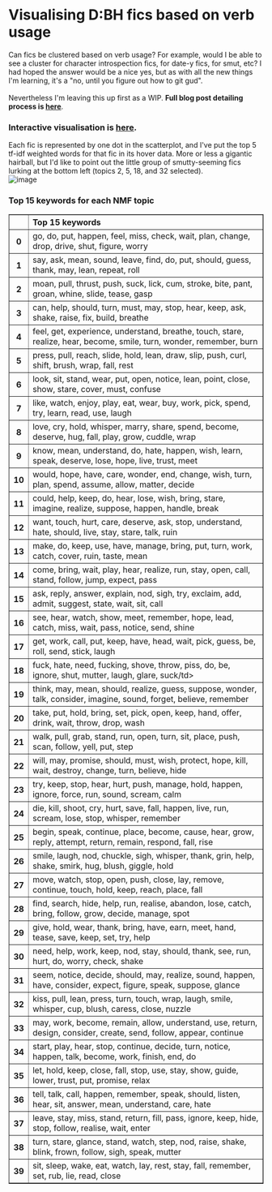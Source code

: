 # Visualising D:BH fics based on verb usage
Can fics be clustered based on verb usage? For example, would I be able to see a cluster for character introspection fics, for date-y fics, for smut, etc? I had hoped the answer would be a nice yes, but as with all the new things I'm learning, it's a "no, until you figure out how to git gud".<br>
<br>
Nevertheless I'm leaving this up first as a WIP. <b>Full blog post detailing process is [here](holder)</b>.
<br>
### Interactive visualisation is [here](holder).
Each fic is represented by one dot in the scatterplot, and I've put the top 5 tf-idf weighted words for that fic in its hover data. More or less a gigantic hairball, but I'd like to point out the little group of smutty-seeming fics lurking at the bottom left (topics 2, 5, 18, and 32 selected).<br>
![image](holder)
### Top 15 keywords for each NMF topic
<table border="1" class="dataframe">
  <thead>
    <tr style="text-align: left;">
      <th></th>
      <th>Top 15 keywords</th>
    </tr>
  </thead>
  <tbody>
    <tr>
      <th>0</th>
      <td>go, do, put, happen, feel, miss, check, wait, plan, change, drop, drive, shut, figure, worry</td>
    </tr>
    <tr>
      <th>1</th>
      <td>say, ask, mean, sound, leave, find, do, put, should, guess, thank, may, lean, repeat, roll</td>
    </tr>
    <tr>
      <th>2</th>
      <td>moan, pull, thrust, push, suck, lick, cum, stroke, bite, pant, groan, whine, slide, tease, gasp</td>
    </tr>
    <tr>
      <th>3</th>
      <td>can, help, should, turn, must, may, stop, hear, keep, ask, shake, raise, fix, build, breathe</td>
    </tr>
    <tr>
      <th>4</th>
      <td>feel, get, experience, understand, breathe, touch, stare, realize, hear, become, smile, turn, wonder, remember, burn</td>
    </tr>
    <tr>
      <th>5</th>
      <td>press, pull, reach, slide, hold, lean, draw, slip, push, curl, shift, brush, wrap, fall, rest</td>
    </tr>
    <tr>
      <th>6</th>
      <td>look, sit, stand, wear, put, open, notice, lean, point, close, show, stare, cover, must, confuse</td>
    </tr>
    <tr>
      <th>7</th>
      <td>like, watch, enjoy, play, eat, wear, buy, work, pick, spend, try, learn, read, use, laugh</td>
    </tr>
    <tr>
      <th>8</th>
      <td>love, cry, hold, whisper, marry, share, spend, become, deserve, hug, fall, play, grow, cuddle, wrap</td>
    </tr>
    <tr>
      <th>9</th>
      <td>know, mean, understand, do, hate, happen, wish, learn, speak, deserve, lose, hope, live, trust, meet</td>
    </tr>
    <tr>
      <th>10</th>
      <td>would, hope, have, care, wonder, end, change, wish, turn, plan, spend, assume, allow, matter, decide</td>
    </tr>
    <tr>
      <th>11</th>
      <td>could, help, keep, do, hear, lose, wish, bring, stare, imagine, realize, suppose, happen, handle, break</td>
    </tr>
    <tr>
      <th>12</th>
      <td>want, touch, hurt, care, deserve, ask, stop, understand, hate, should, live, stay, stare, talk, ruin</td>
    </tr>
    <tr>
      <th>13</th>
      <td>make, do, keep, use, have, manage, bring, put, turn, work, catch, cover, ruin, taste, mean</td>
    </tr>
    <tr>
      <th>14</th>
      <td>come, bring, wait, play, hear, realize, run, stay, open, call, stand, follow, jump, expect, pass</td>
    </tr>
    <tr>
      <th>15</th>
      <td>ask, reply, answer, explain, nod, sigh, try, exclaim, add, admit, suggest, state, wait, sit, call</td>
    </tr>
    <tr>
      <th>16</th>
      <td>see, hear, watch, show, meet, remember, hope, lead, catch, miss, wait, pass, notice, send, shine</td>
    </tr>
    <tr>
      <th>17</th>
      <td>get, work, call, put, keep, have, head, wait, pick, guess, be, roll, send, stick, laugh</td>
    </tr>
    <tr>
      <th>18</th>
      <td>fuck, hate, need, fucking, shove, throw, piss, do, be, ignore, shut, mutter, laugh, glare, suck/td>
    </tr>
    <tr>
      <th>19</th>
      <td>think, may, mean, should, realize, guess, suppose, wonder, talk, consider, imagine, sound, forget, believe, remember</td>
    </tr>
    <tr>
      <th>20</th>
      <td>take, put, hold, bring, set, pick, open, keep, hand, offer, drink, wait, throw, drop, wash</td>
    </tr>
    <tr>
      <th>21</th>
      <td>walk, pull, grab, stand, run, open, turn, sit, place, push, scan, follow, yell, put, step</td>
    </tr>
    <tr>
      <th>22</th>
      <td>will, may, promise, should, must, wish, protect, hope, kill, wait, destroy, change, turn, believe, hide</td>
    </tr>
    <tr>
      <th>23</th>
      <td>try, keep, stop, hear, hurt, push, manage, hold, happen, ignore, force, run, sound, scream, calm</td>
    </tr>
    <tr>
      <th>24</th>
      <td>die, kill, shoot, cry, hurt, save, fall, happen, live, run, scream, lose, stop, whisper, remember</td>
    </tr>
    <tr>
      <th>25</th>
      <td>begin, speak, continue, place, become, cause, hear, grow, reply, attempt, return, remain, respond, fall, rise</td>
    </tr>
    <tr>
      <th>26</th>
      <td>smile, laugh, nod, chuckle, sigh, whisper, thank, grin, help, shake, smirk, hug, blush, giggle, hold</td>
    </tr>
    <tr>
      <th>27</th>
      <td>move, watch, stop, open, push, close, lay, remove, continue, touch, hold, keep, reach, place, fall</td>
    </tr>
    <tr>
      <th>28</th>
      <td>find, search, hide, help, run, realise, abandon, lose, catch, bring, follow, grow, decide, manage, spot</td>
    </tr>
    <tr>
      <th>29</th>
      <td>give, hold, wear, thank, bring, have, earn, meet, hand, tease, save, keep, set, try, help</td>
    </tr>
    <tr>
      <th>30</th>
      <td>need, help, work, keep, nod, stay, should, thank, see, run, hurt, do, worry, check, shake</td>
    </tr>
    <tr>
      <th>31</th>
      <td>seem, notice, decide, should, may, realize, sound, happen, have, consider, expect, figure, speak, suppose, glance</td>
    </tr>
    <tr>
      <th>32</th>
      <td>kiss, pull, lean, press, turn, touch, wrap, laugh, smile, whisper, cup, blush, caress, close, nuzzle</td>
    </tr>
    <tr>
      <th>33</th>
      <td>may, work, become, remain, allow, understand, use, return, design, consider, create, send, follow, appear, continue</td>
    </tr>
    <tr>
      <th>34</th>
      <td>start, play, hear, stop, continue, decide, turn, notice, happen, talk, become, work, finish, end, do</td>
    </tr>
    <tr>
      <th>35</th>
      <td>let, hold, keep, close, fall, stop, use, stay, show, guide, lower, trust, put, promise, relax</td>
    </tr>
    <tr>
      <th>36</th>
      <td>tell, talk, call, happen, remember, speak, should, listen, hear, sit, answer, mean, understand, care, hate</td>
    </tr>
    <tr>
      <th>37</th>
      <td>leave, stay, miss, stand, return, fill, pass, ignore, keep, hide, stop, follow, realise, wait, enter</td>
    </tr>
    <tr>
      <th>38</th>
      <td>turn, stare, glance, stand, watch, step, nod, raise, shake, blink, frown, follow, sigh, speak, mutter</td>
    </tr>
    <tr>
      <th>39</th>
      <td>sit, sleep, wake, eat, watch, lay, rest, stay, fall, remember, set, rub, lie, read, close</td>
    </tr>
  </tbody>
</table>




